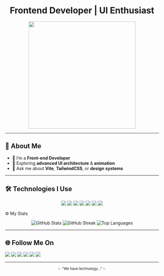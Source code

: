 <h1 align="center">Frontend Developer | UI Enthusiast</h1>

<p align="center">
  <img src="https://i.pinimg.com/originals/a1/01/b4/a101b4cd58d9ae85a1a9f85f40e36e7b.gif" width="350" />
</p>

---

## 🧠 About Me
- 🌸 I’m a **Front-end Developer**
- 🧩 Exploring **advanced UI architecture** & **animation**
- 💬 Ask me about **Vite**, **TailwindCSS**, or **design systems**

---

## 🛠 Technologies I Use
<p align="center">
  <a href="https://developer.mozilla.org/en-US/docs/Web/HTML"><img src="https://skillicons.dev/icons?i=html" /></a>
  <a href="https://developer.mozilla.org/en-US/docs/Web/CSS"><img src="https://skillicons.dev/icons?i=css" /></a>
  <a href="https://tailwindcss.com/"><img src="https://skillicons.dev/icons?i=tailwind" /></a>
  <a href="https://developer.mozilla.org/en-US/docs/Web/JavaScript"><img src="https://skillicons.dev/icons?i=js" /></a>
  <a href="https://vitejs.dev/"><img src="https://skillicons.dev/icons?i=vite" /></a>
  <a href="https://git-scm.com/"><img src="https://skillicons.dev/icons?i=git" /></a>
  <a href="https://github.com/"><img src="https://skillicons.dev/icons?i=github" /></a>
</p>
 ⚙️ My Stats
<p align="center">
  <img src="https://github-readme-stats.vercel.app/api?username=yourusername&show_icons=true&theme=tokyonight" alt="GitHub Stats" />
  <img src="https://github-readme-streak-stats.herokuapp.com/?user=yourusername&theme=tokyonight" alt="GitHub Streak" />
  <img src="https://github-readme-stats.vercel.app/api/top-langs/?username=yourusername&layout=compact&theme=tokyonight" alt="Top Languages" />
</p>


---

## 🌐 Follow Me On
<p align="left">
  <a href="https://github.com/yourusername">  <img src="https://img.shields.io/badge/GitHub-181717?style=for-the-badge&logo=github&logoColor=white"/></a>
  <a href="https://youtube.com/@yourusername"><img src="https://img.shields.io/badge/YouTube-FF0000?style=flat&logo=youtube&logoColor=white"/></a>
  <a href="https://yourwebsite.com"><img src="https://img.shields.io/badge/Website-4285F4?style=flat&logo=google-chrome&logoColor=white"/></a>
  <a href="https://instagram.com/yourusername"><img src="https://img.shields.io/badge/Instagram-E4405F?style=flat&logo=instagram&logoColor=white"/></a>
  <a href="https://t.me/yourusername"><img src="https://img.shields.io/badge/Telegram-2CA5E0?style=flat&logo=telegram&logoColor=white"/></a>
  <a href="https://linkedin.com/in/yourusername"><img src="https://img.shields.io/badge/LinkedIn-0077B5?style=flat&logo=linkedin&logoColor=white"/></a>
</p>


---

<p align="center">
  <sub>✨ "We have technology..." ✨</sub>
</p>
